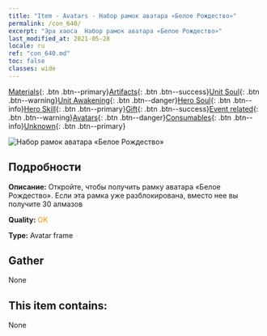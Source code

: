 ```yaml
---
title: "Item - Avatars - Набор рамок аватара «Белое Рождество»"
permalink: /con_640/
excerpt: "Эра хаоса  Набор рамок аватара «Белое Рождество»"
last_modified_at: 2021-05-28
locale: ru
ref: "con_640.md"
toc: false
classes: wide
---
```

 [Materials](/ItemsRU/){: .btn .btn--primary}[Artifacts](/ItemsRU/Artifacts/){: .btn .btn--success}[Unit Soul](/ItemsRU/UnitSoul/){: .btn .btn--warning}[Unit Awakening](/ItemsRU/UnitAwakening/){: .btn .btn--danger}[Hero Soul](/ItemsRU/HeroSoul/){: .btn .btn--info}[Hero Skill](/ItemsRU/HeroSkill/){: .btn .btn--primary}[Gift](/ItemsRU/Gift/){: .btn .btn--success}[Event related](/ItemsRU/Events/){: .btn .btn--warning}[Avatars](/ItemsRU/Avatars/){: .btn .btn--danger}[Consumables](/ItemsRU/Consumables/){: .btn .btn--info}[Unknown](/ItemsRU/Unknown/){: .btn .btn--primary}

 ![Набор рамок аватара «Белое Рождество»](/images/a/avatarFrame_48.png)

## Подробности
 **Описание:** Откройте, чтобы получить рамку аватара «Белое Рождество». Если эта рамка уже разблокирована, вместо нее вы получите 30 алмазов

 **Quality:** <span style="color: #FF8C00">OK</span>

 **Type:** Avatar frame

## Gather

  None

## This item contains:

  None

